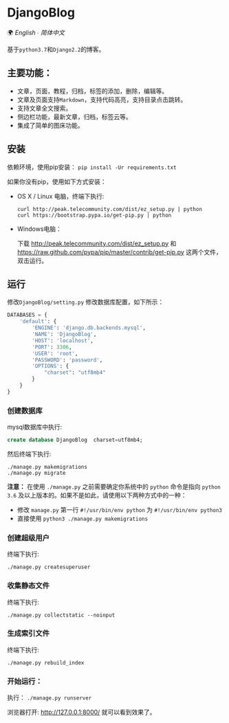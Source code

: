 # DjangoBlog

🌍 *English ∙ 简体中文*

基于`python3.7`和`Django2.2`的博客。

## 主要功能：

-   文章，页面，教程，归档，标签的添加，删除，编辑等。
-   文章及页面支持`Markdown`，支持代码高亮，支持目录点击跳转。
-   支持文章全文搜索。
-   侧边栏功能，最新文章，归档，标签云等。
-   集成了简单的图床功能。

## 安装

依赖环境，使用pip安装： `pip install -Ur requirements.txt`

如果你没有pip，使用如下方式安装：

-   OS X / Linux 电脑，终端下执行:

    ```
    curl http://peak.telecommunity.com/dist/ez_setup.py | python
    curl https://bootstrap.pypa.io/get-pip.py | python
    ```

-   Windows电脑：

    下载 http://peak.telecommunity.com/dist/ez_setup.py 和 https://raw.github.com/pypa/pip/master/contrib/get-pip.py 这两个文件，双击运行。

## 运行

修改`DjangoBlog/setting.py` 修改数据库配置，如下所示：

```python
DATABASES = {
    'default': {
        'ENGINE': 'django.db.backends.mysql',
        'NAME': 'DjangoBlog',
        'HOST': 'localhost',
        'PORT': 3306,
        'USER': 'root',
        'PASSWORD': 'password',
        'OPTIONS': {
            "charset": "utf8mb4"
        }
    }
}
```

### 创建数据库

mysql数据库中执行:

```sql
create database DjangoBlog  charset=utf8mb4;
```

然后终端下执行:

```shell
./manage.py makemigrations
./manage.py migrate
```

**注意：** 在使用 `./manage.py` 之前需要确定你系统中的 `python` 命令是指向 `python 3.6` 及以上版本的。如果不是如此，请使用以下两种方式中的一种：

-   修改 `manage.py` 第一行 `#!/usr/bin/env python` 为 `#!/usr/bin/env python3`
-   直接使用 `python3 ./manage.py makemigrations`

### 创建超级用户

终端下执行:

```shell
./manage.py createsuperuser
```

### 收集静态文件

终端下执行:  

```shell
./manage.py collectstatic --noinput
```

### 生成索引文件

终端下执行:  

```shell
./manage.py rebuild_index
```

### 开始运行：

执行： `./manage.py runserver`

浏览器打开: http://127.0.0.1:8000/ 就可以看到效果了。

